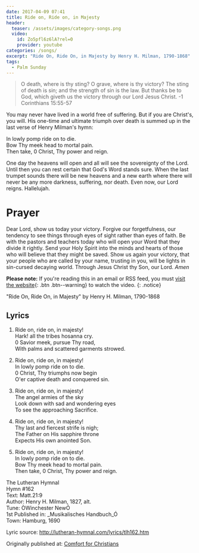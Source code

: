 ```yaml
---
date: 2017-04-09 07:41 
title: Ride on, Ride on, in Majesty
header:
  teaser: /assets/images/category-songs.png
  video:
    id: Zo5pfl6z6lA?rel=0
    provider: youtube
categories: /songs/
excerpt: "Ride On, Ride On, in Majesty by Henry H. Milman, 1790-1868"
tags:
  - Palm Sunday
---
```

> O death, where is thy sting? O grave, where is thy victory? The sting of death is sin; and the strength of sin is the law. But thanks be to God, which giveth us the victory through our Lord Jesus Christ. -1 Corinthians 15:55-57

You may never have lived in a world free of suffering.  But if you are Christ's, you will.  His one-time and ultimate triumph over death is summed up in the last verse of Henry Milman's hymn:

In lowly pomp ride on to die.  
Bow Thy meek head to mortal pain.  
Then take, 0 Christ, Thy power and reign.  

One day the heavens will open and all will see the sovereignty of the Lord.  Until then you can rest certain that God's Word stands sure.  When the last trumpet sounds there will be new heavens and a new earth where there will never be any more darkness, suffering, nor death.  Even now, our Lord reigns.  Hallelujah.

# Prayer
Dear Lord, show us today your victory.  Forgive our forgetfulness, our tendency to see things through eyes of sight rather than eyes of faith.  Be with the pastors and teachers today who will open your Word that they divide it rightly.  Send your Holy Spirit into the minds and hearts of those who will believe that they might be saved.  Show us again your victory, that your people who are called by your name, trusting in you, will be lights in sin-cursed decaying world.  Through Jesus Christ thy Son, our Lord.  *Amen*

**Please note:** If you're reading this in an email or RSS feed, you must [visit the website](http://www.alecsatin.com/songs/ride-on-ride-on-in-majesty/){: .btn .btn--warning} to watch the video.
{: .notice}

"Ride On, Ride On, in Majesty" by Henry H. Milman, 1790-1868

## Lyrics
  
1. Ride on, ride on, in majesty!  
Hark! all the tribes hosanna cry.  
0 Savior meek, pursue Thy road,  
With palms and scattered garments strowed.  

2. Ride on, ride on, in majesty!  
In lowly pomp ride on to die.  
0 Christ, Thy triumphs now begin  
O'er captive death and conquered sin.  

3. Ride on, ride on, in majesty!  
The angel armies of the sky  
Look down with sad and wondering eyes  
To see the approaching Sacrifice.  

4. Ride on, ride on, in majesty!  
Thy last and fiercest strife is nigh;  
The Father on His sapphire throne  
Expects His own anointed Son.  

5. Ride on, ride on, in majesty!  
In lowly pomp ride on to die.  
Bow Thy meek head to mortal pain.  
Then take, 0 Christ, Thy power and reign.  

The Lutheran Hymnal  
Hymn #162  
Text: Matt.21:9  
Author: Henry H. Milman, 1827, alt.  
Tune: ÒWinchester NewÓ  
1st Published in: _Musikalisches Handbuch_Ó  
Town: Hamburg, 1690  

Lyric source: http://lutheran-hymnal.com/lyrics/tlh162.htm

<div>Originally published at: <a href='http://www.alecsatin.com/'>Comfort for Christians</a></div>